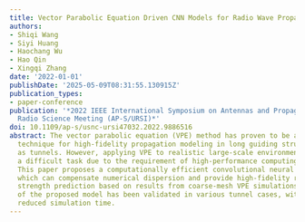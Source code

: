 ```yaml
---
title: Vector Parabolic Equation Driven CNN Models for Radio Wave Propagation in Tunnels
authors:
- Shiqi Wang
- Siyi Huang
- Haochang Wu
- Hao Qin
- Xingqi Zhang
date: '2022-01-01'
publishDate: '2025-05-09T08:31:55.130915Z'
publication_types:
- paper-conference
publication: '*2022 IEEE International Symposium on Antennas and Propagation and USNC-URSI
  Radio Science Meeting (AP-S/URSI)*'
doi: 10.1109/ap-s/usnc-ursi47032.2022.9886516
abstract: The vector parabolic equation (VPE) method has proven to be a powerful numerical
  technique for high-fidelity propagation modeling in long guiding structures such
  as tunnels. However, applying VPE to realistic large-scale environments remains
  a difficult task due to the requirement of high-performance computing resources.
  This paper proposes a computationally efficient convolutional neural network model,
  which can compensate numerical dispersion and provide high-fidelity received signal
  strength prediction based on results from coarse-mesh VPE simulations. The performance
  of the proposed model has been validated in various tunnel cases, with significantly
  reduced simulation time.
---
```

